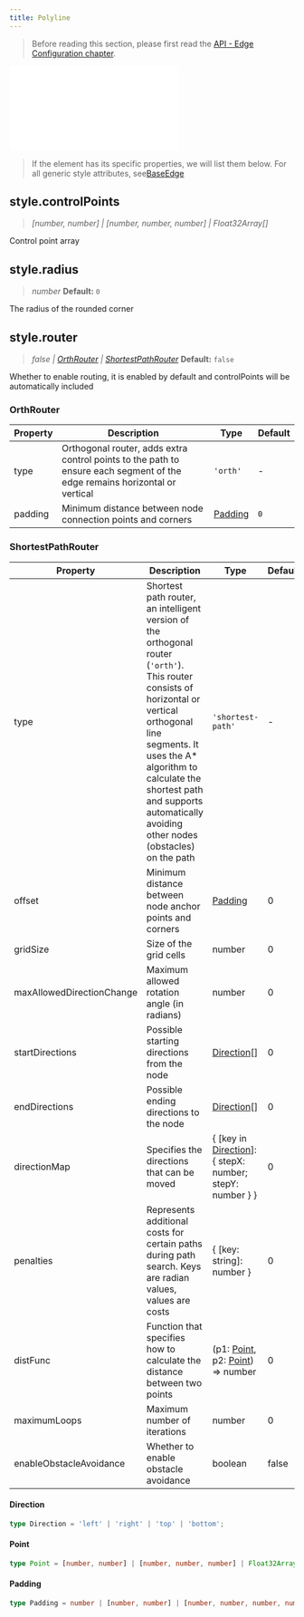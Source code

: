 ```yaml
---
title: Polyline
---
```


> Before reading this section, please first read the [API - Edge Configuration chapter](/api/elements/edges/base-edge).

<embed src="@/common/api/elements/edges/polyline.md"></embed>

> If the element has its specific properties, we will list them below. For all generic style attributes, see[BaseEdge](./BaseEdge.en.md)

## style.controlPoints

> _[number, number] \| [number, number, number] \| Float32Array_<!-- -->_[]_

Control point array

## style.radius

> _number_ **Default:** `0`

The radius of the rounded corner

## style.router

> _false \| [OrthRouter](#orthrouter) \| [ShortestPathRouter](#shortestpathrouter)_ **Default:** `false`

Whether to enable routing, it is enabled by default and controlPoints will be automatically included

### OrthRouter

| Property | Description                                                                                                                | Type                | Default |
| -------- | -------------------------------------------------------------------------------------------------------------------------- | ------------------- | ------- |
| type     | Orthogonal router, adds extra control points to the path to ensure each segment of the edge remains horizontal or vertical | `'orth'`            | -       |
| padding  | Minimum distance between node connection points and corners                                                                | [Padding](#padding) | `0`     |

### ShortestPathRouter

| Property                  | Description                                                                                                                                                                                                                                                                                 | Type                                                                   | Default |
| ------------------------- | ------------------------------------------------------------------------------------------------------------------------------------------------------------------------------------------------------------------------------------------------------------------------------------------- | ---------------------------------------------------------------------- | ------- |
| type                      | Shortest path router, an intelligent version of the orthogonal router (`'orth'`). This router consists of horizontal or vertical orthogonal line segments. It uses the A\* algorithm to calculate the shortest path and supports automatically avoiding other nodes (obstacles) on the path | `'shortest-path'`                                                      | -       |
| offset                    | Minimum distance between node anchor points and corners                                                                                                                                                                                                                                     | [Padding](#padding)                                                    | 0       |
| gridSize                  | Size of the grid cells                                                                                                                                                                                                                                                                      | number                                                                 | 0       |
| maxAllowedDirectionChange | Maximum allowed rotation angle (in radians)                                                                                                                                                                                                                                                 | number                                                                 | 0       |
| startDirections           | Possible starting directions from the node                                                                                                                                                                                                                                                  | [Direction](#direction)[]                                              | 0       |
| endDirections             | Possible ending directions to the node                                                                                                                                                                                                                                                      | [Direction](#direction)[]                                              | 0       |
| directionMap              | Specifies the directions that can be moved                                                                                                                                                                                                                                                  | { [key in [Direction](#direction)]: { stepX: number; stepY: number } } | 0       |
| penalties                 | Represents additional costs for certain paths during path search. Keys are radian values, values are costs                                                                                                                                                                                  | { [key: string]: number }                                              | 0       |
| distFunc                  | Function that specifies how to calculate the distance between two points                                                                                                                                                                                                                    | (p1: [Point](#point), p2: [Point](#point)) => number                   | 0       |
| maximumLoops              | Maximum number of iterations                                                                                                                                                                                                                                                                | number                                                                 | 0       |
| enableObstacleAvoidance   | Whether to enable obstacle avoidance                                                                                                                                                                                                                                                        | boolean                                                                | false   |

#### Direction

```typescript
type Direction = 'left' | 'right' | 'top' | 'bottom';
```

#### Point

```typescript
type Point = [number, number] | [number, number, number] | Float32Array;
```

#### Padding

```typescript
type Padding = number | [number, number] | [number, number, number, number];
```
